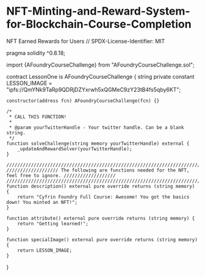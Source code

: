 # NFT-Minting-and-Reward-System-for-Blockchain-Course-Completion
NFT Earned Rewards for Users
// SPDX-License-Identifier: MIT

pragma solidity ^0.8.18;

import {AFoundryCourseChallenge} from "AFoundryCourseChallenge.sol";

contract LessonOne is AFoundryCourseChallenge {
    string private constant LESSON_IMAGE = "ipfs://QmYNk9TaRp9QDRjDZYxrwh5xQGMeC9zY23tB4fs5qby6KT";

    constructor(address fcn) AFoundryCourseChallenge(fcn) {}

    /*
     * CALL THIS FUNCTION!
     * 
     * @param yourTwitterHandle - Your twitter handle. Can be a blank string.
     */
    function solveChallenge(string memory yourTwitterHandle) external {
        _updateAndRewardSolver(yourTwitterHandle);
    }

    ////////////////////////////////////////////////////////////////////////////////////////////////////////////
    /////////////////// The following are functions needed for the NFT, feel free to ignore. ///////////////////
    ////////////////////////////////////////////////////////////////////////////////////////////////////////////
    function description() external pure override returns (string memory) {
        return "Cyfrin Foundry Full Course: Awesome! You got the basics down! You minted an NFT!";
    }

    function attribute() external pure override returns (string memory) {
        return "Getting learned!";
    }

    function specialImage() external pure override returns (string memory) {
        return LESSON_IMAGE;
    }
}
